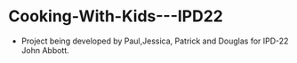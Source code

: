 # Cooking-With-Kids---IPD22 

* Project being developed by Paul,Jessica, Patrick and Douglas for IPD-22 John Abbott.

